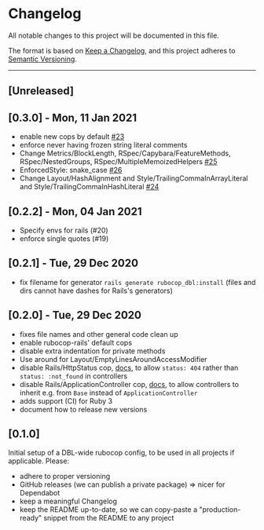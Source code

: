 # Changelog
All notable changes to this project will be documented in this file.

The format is based on [Keep a Changelog](https://keepachangelog.com/en/1.0.0/),
and this project adheres to [Semantic Versioning](https://semver.org/spec/v2.0.0.html).

<hr />

## [Unreleased]

## [0.3.0] - Mon, 11 Jan 2021
* enable new cops by default [#23](https://github.com/dbl-works/rubocop-dbl/pull/23)
* enforce never having frozen string literal comments
* Change Metrics/BlockLength, RSpec/Capybara/FeatureMethods, RSpec/NestedGroups, RSpec/MultipleMemoizedHelpers [#25](https://github.com/dbl-works/rubocop-dbl/pull/25)
* EnforcedStyle: snake_case [#26](https://github.com/dbl-works/rubocop-dbl/pull/26)
* Change Layout/HashAlignment and Style/TrailingCommaInArrayLiteral and Style/TrailingCommaInHashLiteral [#24](https://github.com/dbl-works/rubocop-dbl/pull/24)

## [0.2.2] - Mon, 04 Jan 2021
* Specify envs for rails (#20)
* enforce single quotes (#19)

## [0.2.1] - Tue, 29 Dec 2020
* fix filename for generator `rails generate rubocop_dbl:install` (files and dirs cannot have dashes for Rails's generators)

## [0.2.0] - Tue, 29 Dec 2020
* fixes file names and other general code clean up
* enable rubocop-rails' default cops
* disable extra indentation for private methods
* Use around for Layout/EmptyLinesAroundAccessModifier
* disable Rails/HttpStatus cop, [docs](https://www.rubydoc.info/gems/rubocop-rspec/RuboCop/Cop/RSpec/Rails/HttpStatus), to allow `status: 404` rather than `status: :not_found` in controllers
* disable Rails/ApplicationController cop, [docs](https://rubocop.readthedocs.io/projects/rails/en/stable/cops_rails/#railsapplicationcontroller), to allow controllers to inherit e.g. from `Base` instead of `ApplicationController`
* adds support (CI) for Ruby 3
* document how to release new versions

## [0.1.0]
Initial setup of a DBL-wide rubocop config, to be used in all projects if applicable.
Please:
* adhere to proper versioning
* GitHub releases (we can publish a private package) => nicer for Dependabot
* keep a meaningful Changelog
* keep the README up-to-date, so we can copy-paste a "production-ready" snippet from the README to any project
